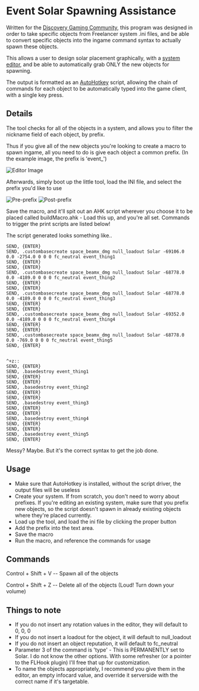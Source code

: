 # Event Solar Spawning Assistance
Written for the [Discovery Gaming Community](http://www.discoverygc.com/forums), this program was designed in order to take specific objects from Freelancer system .ini files, and be able to convert specific objects into the ingame command syntax to actually spawn these objects.

This allows a user to design solar placement graphically, with a [system editor](http://stfx.github.io/freelancermodstudio/), and be able to automatically grab ONLY the new objects for spawning.

The output is formatted as an [AutoHotkey](https://autohotkey.com/) script, allowing the chain of commands for each object to be automatically typed into the game client, with a single key press.

## Details
The tool checks for all of the objects in a system, and allows you to filter the nickname field of each object, by prefix. 

Thus if you give all of the new objects you're looking to create a macro to spawn ingame, all you need to do is give each object a common prefix. (In the example image, the prefix is 'event_')

![Editor Image](https://image.ibb.co/giQoOS/Editor.png)

Afterwards, simply boot up the little tool, load the INI file, and select the prefix you'd like to use

![Pre-prefix](https://image.ibb.co/j4f53S/loadIni.png)
![Post-prefix](https://image.ibb.co/dQw1cn/filterini.png)

Save the macro, and it'll spit out an AHK script wherever you choose it to be placed called buildMacro.ahk - Load this up, and you're all set. Commands to trigger the print scripts are listed below!

The script generated looks something like..
```^+v::
SEND, {ENTER}
SEND, .custombasecreate space_beamx_dmg null_loadout Solar -69106.0 0.0 -2754.0 0 0 0 fc_neutral event_thing1
SEND, {ENTER}
SEND, {ENTER}
SEND, .custombasecreate space_beamx_dmg null_loadout Solar -68778.0 0.0 -4189.0 0 0 0 fc_neutral event_thing2
SEND, {ENTER}
SEND, {ENTER}
SEND, .custombasecreate space_beamx_dmg null_loadout Solar -68778.0 0.0 -4189.0 0 0 0 fc_neutral event_thing3
SEND, {ENTER}
SEND, {ENTER}
SEND, .custombasecreate space_beamx_dmg null_loadout Solar -69352.0 0.0 -4189.0 0 0 0 fc_neutral event_thing4
SEND, {ENTER}
SEND, {ENTER}
SEND, .custombasecreate space_beamx_dmg null_loadout Solar -68778.0 0.0 -769.0 0 0 0 fc_neutral event_thing5
SEND, {ENTER}


^+z::
SEND, {ENTER}
SEND, .basedestroy event_thing1
SEND, {ENTER}
SEND, {ENTER}
SEND, .basedestroy event_thing2
SEND, {ENTER}
SEND, {ENTER}
SEND, .basedestroy event_thing3
SEND, {ENTER}
SEND, {ENTER}
SEND, .basedestroy event_thing4
SEND, {ENTER}
SEND, {ENTER}
SEND, .basedestroy event_thing5
SEND, {ENTER}
```

Messy? Maybe. But it's the correct syntax to get the job done.


## Usage

- Make sure that AutoHotkey is installed, without the script driver, the output files will be useless
- Create your system. If from scratch, you don't need to worry about prefixes. If you're editing an existing system, make sure that you prefix new objects, so the script doesn't spawn in already existing objects where they're placed currently.
- Load up the tool, and load the ini file by clicking the proper button
- Add the prefix into the text area.
- Save the macro
- Run the macro, and reference the commands for usage

## Commands
Control + Shift + V -- Spawn all of the objects

Control + Shift + Z -- Delete all of the objects (Loud! Turn down your volume)

## Things to note

-   If you do not insert any rotation values in the editor, they will default to 0, 0, 0  
-   If you do not insert a loadout for the object, it will default to null_loadout  
-   If you do not insert an object reputation, it will default to fc_neutral  
-   Parameter 3 of the command is 'type' - This is PERMANENTLY set to Solar. I do not know the other options. With some refresher (or a pointer to the FLHook plugin) I'll free that up for customization.  
-   To name the objects appropriately, I recommend you give them in the editor, an empty infocard value, and override it serverside with the correct name if it's targetable.

